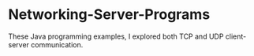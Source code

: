 # Networking-Server-Programs
These Java programming examples, I explored both TCP and UDP client-server communication. 
